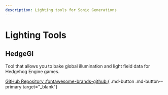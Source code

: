 ```yaml
---
description: Lighting tools for Sonic Generations
---
```

# Lighting Tools

## HedgeGI
Tool that allows you to bake global illumination and light field data for Hedgehog Engine games.

[GitHub Repository :fontawesome-brands-github:](https://github.com/blueskythlikesclouds/HedgeGI){ .md-button .md-button--primary target="_blank"}